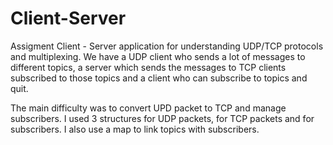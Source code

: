 # Client-Server

Assigment
Client - Server application for understanding UDP/TCP protocols and multiplexing.
We have a UDP client who sends a lot of messages to different topics, a server which
sends the messages to TCP clients subscribed to those topics and a client who can
subscribe to topics and quit.

The main difficulty was to convert UPD packet to TCP and manage subscribers.
I used 3 structures for UDP packets, for TCP packets and for subscribers.
I also use a map to link topics with subscribers.

